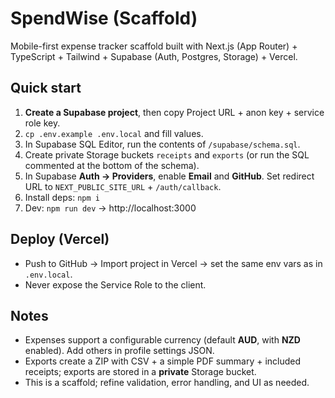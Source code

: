 # SpendWise (Scaffold)

Mobile-first expense tracker scaffold built with Next.js (App Router) + TypeScript + Tailwind + Supabase (Auth, Postgres, Storage) + Vercel.

## Quick start

1. **Create a Supabase project**, then copy Project URL + anon key + service role key.
2. `cp .env.example .env.local` and fill values.
3. In Supabase SQL Editor, run the contents of `/supabase/schema.sql`.
4. Create private Storage buckets `receipts` and `exports` (or run the SQL commented at the bottom of the schema).
5. In Supabase **Auth → Providers**, enable **Email** and **GitHub**. Set redirect URL to `NEXT_PUBLIC_SITE_URL` + `/auth/callback`.
6. Install deps: `npm i`
7. Dev: `npm run dev` → http://localhost:3000

## Deploy (Vercel)

- Push to GitHub → Import project in Vercel → set the same env vars as in `.env.local`.
- Never expose the Service Role to the client.

## Notes

- Expenses support a configurable currency (default **AUD**, with **NZD** enabled). Add others in profile settings JSON.
- Exports create a ZIP with CSV + a simple PDF summary + included receipts; exports are stored in a **private** Storage bucket.
- This is a scaffold; refine validation, error handling, and UI as needed.